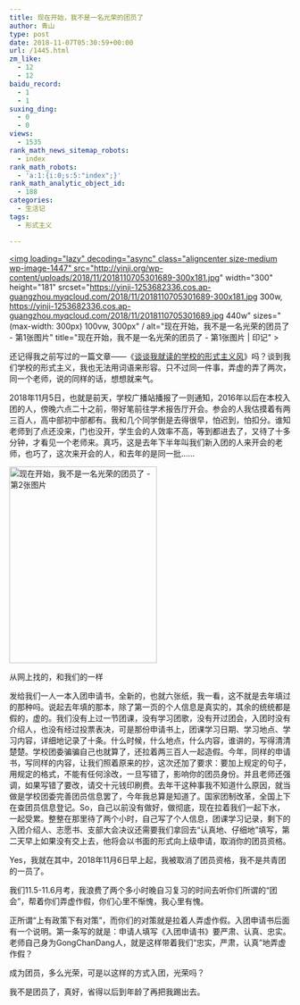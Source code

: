 ```yaml
---
title: 现在开始，我不是一名光荣的团员了
author: 青山
type: post
date: 2018-11-07T05:30:59+00:00
url: /1445.html
zm_like:
  - 12
  - 12
baidu_record:
  - 1
  - 1
suxing_ding:
  - 0
  - 0
views:
  - 1535
rank_math_news_sitemap_robots:
  - index
rank_math_robots:
  - 'a:1:{i:0;s:5:"index";}'
rank_math_analytic_object_id:
  - 188
categories:
  - 生活记
tags:
  - 形式主义

---
```

<a href="http://yinji.org/wp-content/uploads/2018/11/2018110705301689.jpg" loading="lazy" rel="sponsored" data-fancybox="gallery"><img loading="lazy" decoding="async" class="aligncenter size-medium wp-image-1447" src="http://yinji.org/wp-content/uploads/2018/11/2018110705301689-300x181.jpg" width="300" height="181" srcset="https://yinji-1253682336.cos.ap-guangzhou.myqcloud.com/2018/11/2018110705301689-300x181.jpg 300w, https://yinji-1253682336.cos.ap-guangzhou.myqcloud.com/2018/11/2018110705301689.jpg 440w" sizes="(max-width: 300px) 100vw, 300px" / alt="现在开始，我不是一名光荣的团员了 - 第1张图片" title="现在开始，我不是一名光荣的团员了 - 第1张图片 | 印记" ></a>

还记得我之前写过的一篇文章——《[谈谈我就读的学校的形式主义风][1]》吗？谈到我们学校的形式主义，我也无法用词语来形容。只不过同一件事，弄虚的弄了两次，同一个老师，说的同样的话，想想就来气。

2018年11月5日，也就是前天，学校广播站播报了一则通知，2016年以后在本校入团的人，傍晚六点二十之前，带好笔前往学术报告厅开会。参会的人我估摸着有两三百人，高中部初中部都有。我和几个同学倒是去得很早，怕迟到，怕扣分。谁知老师到了点还没来，门也没开，学生会的人效率不高，等到都进去了，又待了十多分钟，才看见一个老师来。真巧，这是去年下半年叫我们新入团的人来开会的老师，也巧了，这次来开会的人，和去年的是同一批……

<div id="attachment_1446" style="width: 274px" class="wp-caption aligncenter">
  <a href="http://yinji.org/wp-content/uploads/2018/11/2018110705282125.jpg" loading="lazy" rel="sponsored" data-fancybox="gallery"><img loading="lazy" decoding="async" aria-describedby="caption-attachment-1446" class=" wp-image-1446" src="http://yinji.org/wp-content/uploads/2018/11/2018110705282125-225x300.jpg" width="264" height="352" srcset="https://yinji-1253682336.cos.ap-guangzhou.myqcloud.com/2018/11/2018110705282125-225x300.jpg 225w, https://yinji-1253682336.cos.ap-guangzhou.myqcloud.com/2018/11/2018110705282125.jpg 768w" sizes="(max-width: 264px) 100vw, 264px" / alt="现在开始，我不是一名光荣的团员了 - 第2张图片" title="现在开始，我不是一名光荣的团员了 - 第2张图片 | 印记" ></a></p> 
  
  <p id="caption-attachment-1446" class="wp-caption-text">
    从网上找的，和我们的一样
  </p>
</div>

发给我们一人一本入团申请书，全新的，也就六张纸，我一看，这不就是去年填过的那种吗。说起去年填的那本，除了第一页的个人信息是真实的，其余的统统都是假的，虚的。我们没有上过一节团课，没有学习团歌，没有开过团会，入团时没有介绍人，也没有经过投票表决，可是那份申请书上，团课学习日期、学习地点、学习内容，详细地记录了十条。什么时候，什么地点，什么内容，谁讲的，写得清清楚楚。学校团委骗骗自己也就算了，还拉着两三百人一起造假。今年，同样的申请书，写同样的内容，让我们照着原来的抄，这次还加了要求：要加上规定的句子，用规定的格式，不能有任何涂改，一旦写错了，影响你的团员身份。并且老师还强调，如果写错了要改，请交十元钱印刷费。去年干这种事我不知道什么原因，就当做是学校团委完善团员信息罢了，今年我总算是知道了。国家团制改革，全国上下在查团员信息登记。So，自己以前没有做好，做彻底，现在拉着我们一起下水，一起受累。整整在那里待了两个小时，自己写了个人信息，团课学习记录，剩下的入团介绍人、志愿书、支部大会决议还需要我们拿回去“认真地、仔细地”填写，第二天早上如果没有交上去，他将会以书面的形式向上级申请，取消你的团员资格。

Yes，我就在其中，2018年11月6日早上起，我被取消了团员资格，我不是共青团的一员了。

我们11.5-11.6月考，我浪费了两个多小时晚自习复习的时间去听你们所谓的“团会”，帮着你们弄虚作假，你们心里不惭愧，我心里有愧。

正所谓“上有政策下有对策”，而你们的对策就是拉着人弄虚作假。入团申请书后面有一个说明。第一条写的就是：申请人填写《入团申请书》要严肃、认真、忠实。老师自己身为GongChanDang人，就是这样带着我们“忠实，严肃，认真”地弄虚作假？

成为团员，多么光荣，可是以这样的方式入团，光荣吗？

我不是团员了，真好，省得以后到年龄了再把我踢出去。

 [1]: http://yinji.org/277.html